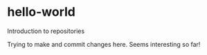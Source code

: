 # hello-world

Introduction to repositories

Trying to make and commit changes here. 
Seems interesting so far!
